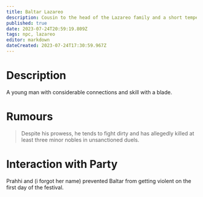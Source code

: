 ```yaml
---
title: Baltar Lazareo
description: Cousin to the head of the Lazareo family and a short tempered dueler 
published: true
date: 2023-07-24T20:59:19.809Z
tags: npc, lazareo
editor: markdown
dateCreated: 2023-07-24T17:30:59.967Z
---
```


# Description
A young man with considerable connections and skill with a blade.  

# Rumours
> Despite his prowess, he tends to fight dirty and has allegedly killed at least three minor nobles in unsanctioned duels. 
# Interaction with Party
Prahhi and (i forgot her name) prevented Baltar from getting violent on the first day of the festival. 